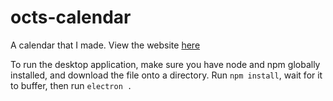 # octs-calendar

A calendar that I made. View the website [here](https://octs-calendar.octagonalt.repl.co)

To run the desktop application, make sure you have node and npm globally installed, and download the file onto a directory. Run `npm install`, wait for it to buffer, then run `electron .`
